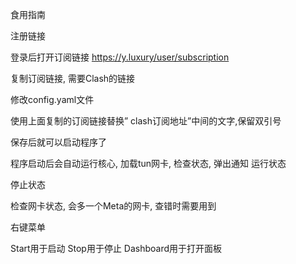 食用指南

注册链接

登录后打开订阅链接
https://y.luxury/user/subscription

复制订阅链接, 需要Clash的链接
 

修改config.yaml文件
 
使用上面复制的订阅链接替换” clash订阅地址”中间的文字,保留双引号
 
保存后就可以启动程序了
 
程序启动后会自动运行核心, 加载tun网卡, 检查状态, 弹出通知
运行状态
 
停止状态
 
检查网卡状态, 会多一个Meta的网卡, 查错时需要用到
 
右键菜单
 
Start用于启动
Stop用于停止
Dashboard用于打开面板
 
